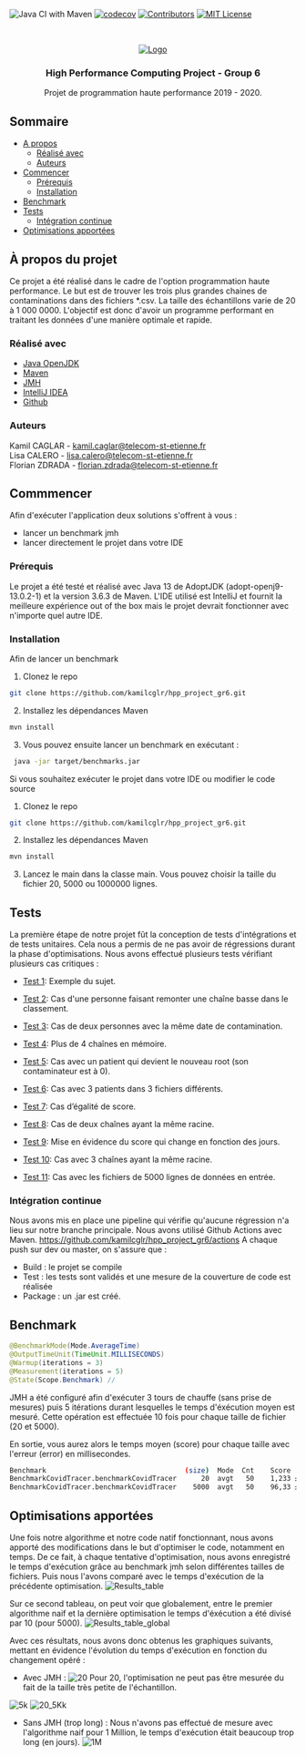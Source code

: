 ![Java CI with Maven](https://github.com/kamilcglr/hpp_project_gr6/workflows/Java%20CI%20with%20Maven/badge.svg)
[![codecov](https://codecov.io/gh/kamilcglr/hpp_project_gr6/branch/dev/graph/badge.svg?token=P4AQ072RCG)](https://codecov.io/gh/kamilcglr/hpp_project_gr6)
[![Contributors][contributors-shield]][contributors-url]
[![MIT License][license-shield]][license-url]

<!-- PROJECT LOGO -->
<br />
<p align="center">
  <a href="https://www.telecom-st-etienne.fr/">
    <img src="https://www.telecom-st-etienne.fr/wp-content/uploads/sites/3/2015/12/logo_tse_H_BL_web1-1.png" alt="Logo" >
  </a>

  <h3 align="center">High Performance Computing Project - Group 6</h3>

  <p align="center">
    Projet de programmation haute performance 2019 - 2020.
  </p>
</p>


<!-- TABLE OF CONTENTS -->
## Sommaire
* [A propos](#à-propos-du-projet)
  * [Réalisé avec](#réalisé-avec)
  * [Auteurs](#auteurs)
* [Commencer](#commencer)
  * [Prérequis](#prérequis)
  * [Installation](#installation)
* [Benchmark](#benchmark)
* [Tests](#tests)
  * [Intégration continue](#intégration-continue)
* [Optimisations apportées](#optimisations-apportées)

<!-- ABOUT THE PROJECT -->
## À propos du projet
Ce projet a été réalisé dans le cadre de l'option programmation haute performance.
Le but est de trouver les trois plus grandes chaines de contaminations dans des fichiers *.csv.
La taille des échantillons varie de 20 à 1 000 0000. L'objectif est donc d'avoir un programme performant en traitant
les données d'une manière optimale et rapide.

### Réalisé avec
* [Java OpenJDK](https://openjdk.java.net/)
* [Maven](https://maven.apache.org/)
* [JMH](https://openjdk.java.net/projects/code-tools/jmh/)
* [IntelliJ IDEA](https://www.jetbrains.com/idea/)
* [Github](https://github.com/)

### Auteurs
Kamil CAGLAR - kamil.caglar@telecom-st-etienne.fr  
Lisa CALERO - lisa.calero@telecom-st-etienne.fr  
Florian ZDRADA - florian.zdrada@telecom-st-etienne.fr  


<!-- GETTING STARTED -->
## Commmencer
Afin d'exécuter l'application deux solutions s'offrent à vous :
- lancer un benchmark jmh
- lancer directement le projet dans votre IDE

### Prérequis
Le projet a été testé et réalisé avec Java 13 de AdoptJDK (adopt-openj9-13.0.2-1) et la version 3.6.3 de Maven.
L'IDE utilisé est IntelliJ et fournit la meilleure expérience out of the box mais le projet devrait fonctionner avec n'importe quel autre IDE.

### Installation
Afin de lancer un benchmark 
1. Clonez le repo
```sh
git clone https://github.com/kamilcglr/hpp_project_gr6.git
```
2. Installez les dépendances Maven
```sh
mvn install
```
3. Vous pouvez ensuite lancer un benchmark en exécutant :
```sh
 java -jar target/benchmarks.jar 
 ```
 
Si vous souhaitez exécuter le projet dans votre IDE ou modifier le code source
1. Clonez le repo
```sh
git clone https://github.com/kamilcglr/hpp_project_gr6.git
```
2. Installez les dépendances Maven
```sh
mvn install
```
3. Lancez le main dans la classe main. Vous pouvez choisir la taille du fichier 20, 5000 ou 1000000 lignes.

<!-- Tests -->
## Tests
La première étape de notre projet fût la conception de tests d'intégrations et de tests unitaires. 
Cela nous a permis de ne pas avoir de régressions durant la phase d'optimisations. 
Nous avons effectué plusieurs tests vérifiant plusieurs cas critiques : 

- [Test 1](https://github.com/kamilcglr/hpp_project_gr6/tree/dev/src/main/resources/input_test/test1): Exemple du sujet.

- [Test 2](https://github.com/kamilcglr/hpp_project_gr6/tree/dev/src/main/resources/input_test/test2): Cas d'une personne faisant remonter une chaîne basse dans le classement. 

- [Test 3](https://github.com/kamilcglr/hpp_project_gr6/tree/dev/src/main/resources/input_test/test3): Cas de deux personnes avec la même date de contamination.
 
- [Test 4](https://github.com/kamilcglr/hpp_project_gr6/tree/dev/src/main/resources/input_test/test4): Plus de 4 chaînes en mémoire.

- [Test 5](https://github.com/kamilcglr/hpp_project_gr6/tree/dev/src/main/resources/input_test/test5): Cas avec un patient qui devient le nouveau root (son contaminateur est à 0).
  
- [Test 6](https://github.com/kamilcglr/hpp_project_gr6/tree/dev/src/main/resources/input_test/test6): Cas avec 3 patients dans 3 fichiers différents.

- [Test 7](https://github.com/kamilcglr/hpp_project_gr6/tree/dev/src/main/resources/input_test/test7): Cas d’égalité de score.
  
- [Test 8](https://github.com/kamilcglr/hpp_project_gr6/tree/dev/src/main/resources/input_test/test8): Cas de deux chaînes ayant la même racine.
  
- [Test 9](https://github.com/kamilcglr/hpp_project_gr6/tree/dev/src/main/resources/input_test/test9): Mise en évidence du score qui change en fonction des jours.
  
- [Test 10](https://github.com/kamilcglr/hpp_project_gr6/tree/dev/src/main/resources/input_test/test10): Cas avec 3 chaînes ayant la même racine.

- [Test 11](https://github.com/kamilcglr/hpp_project_gr6/tree/dev/src/main/resources/input_test/test11): Cas avec les fichiers de 5000 lignes de données en entrée. 

<!-- Intégration continue -->
### Intégration continue
Nous avons mis en place une pipeline qui vérifie qu'aucune régression n'a lieu sur notre branche principale. 
Nous avons utilisé Github Actions avec Maven. https://github.com/kamilcglr/hpp_project_gr6/actions
A chaque push sur dev ou master, on s'assure que :
- Build : le projet se compile 
- Test : les tests sont validés et une mesure de la couverture de code est réalisée
- Package : un .jar est créé.

<!-- Benchmarks -->
## Benchmark
```java
@BenchmarkMode(Mode.AverageTime)
@OutputTimeUnit(TimeUnit.MILLISECONDS)
@Warmup(iterations = 3)
@Measurement(iterations = 5)
@State(Scope.Benchmark) //
```
JMH a été configuré afin d'exécuter 3 tours de chauffe (sans prise de mesures) puis 5 itérations durant lesquelles le temps d'éxécution moyen est mesuré. Cette opération est effectuée 10 fois pour chaque taille de fichier (20 et 5000).

En sortie, vous aurez alors le temps moyen (score) pour chaque taille avec l'erreur (error) en millisecondes.
```sh
Benchmark                                  (size)  Mode  Cnt    Score   Error  Units
BenchmarkCovidTracer.benchmarkCovidTracer      20  avgt   50    1,233 ± 0,022  ms/op
BenchmarkCovidTracer.benchmarkCovidTracer    5000  avgt   50    96,33 ± 5,888  ms/op
```

<!-- Optimisations -->
## Optimisations apportées
Une fois notre algorithme et notre code natif fonctionnant, nous avons apporté des modifications dans le but d'optimiser le code, notamment en temps. 
De ce fait, à chaque tentative d'optimisation, nous avons enregistré le temps d'exécution grâce au benchmark jmh selon différentes tailles de fichiers.
Puis nous l'avons comparé avec le temps d'exécution de la précédente optimisation.
![Results_table](https://github.com/kamilcglr/hpp_project_gr6/blob/dev/images/results_table.png)

Sur ce second tableau, on peut voir que globalement, entre le premier algorithme naif et la dernière optimisation le temps
d'éxécution a été divisé par 10 (pour 5000). 
![Results_table_global](https://github.com/kamilcglr/hpp_project_gr6/blob/dev/images/results_table_global.png)

Avec ces résultats, nous avons donc obtenus les graphiques suivants, mettant en évidence l'évolution du temps d'exécution en fonction du changement opéré : 
- Avec JMH :
![20](https://github.com/kamilcglr/hpp_project_gr6/blob/dev/images/20.PNG)
Pour 20, l'optimisation ne peut pas être mesurée du fait de la taille très petite de l'échantillon.

![5k](https://github.com/kamilcglr/hpp_project_gr6/blob/dev/images/5K.PNG)
![20_5Kk](https://github.com/kamilcglr/hpp_project_gr6/blob/dev/images/20_5K.PNG)

- Sans JMH (trop long) :
Nous n'avons pas effectué de mesure avec l'algorithme naif pour 1 Million, le temps d'exécution était beaucoup trop long (en jours).
![1M](https://github.com/kamilcglr/hpp_project_gr6/blob/dev/images/1M.PNG)

<!-- MARKDOWN LINKS & IMAGES -->
<!-- https://www.markdownguide.org/basic-syntax/#reference-style-links -->
[contributors-shield]: https://img.shields.io/github/contributors/othneildrew/Best-README-Template.svg?style=flat-square
[contributors-url]: https://github.com/othneildrew/Best-README-Template/graphs/contributors
[license-shield]: https://img.shields.io/github/license/othneildrew/Best-README-Template.svg?style=flat-square
[license-url]: https://github.com/othneildrew/Best-README-Template/blob/master/LICENSE.txt

